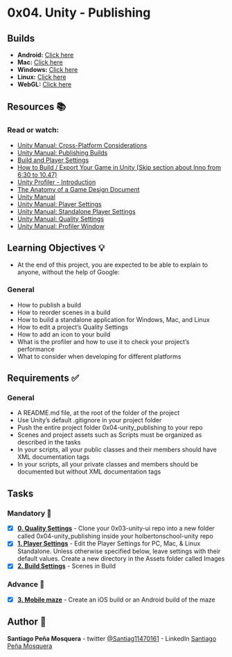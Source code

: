 # 0x04. Unity - Publishing
## Builds
* **Android:** [Click here](https://drive.google.com/file/d/1EBcaqar1nn3DVlxBTrDasO_fw_uFGfpC/view?usp=sharing)
* **Mac:** [Click here](https://drive.google.com/file/d/1lU85Fb2NYCNy8lYBYra1QNBS_L84JLGh/view?usp=sharing)
* **Windows:** [Click here](https://drive.google.com/file/d/10pA5NiEwiKy4dhiMjgEtScrZq5xJaQ0c/view?usp=sharing)
* **Linux:** [Click here](https://drive.google.com/file/d/1-MfWQwG_a2PICF52b9nrI-xQoyV8uBbH/view?usp=sharing)
* **WebGL:** [Click here](https://santiagopemo.github.io/0x03-unity-ui/)
## Resources :books:
### Read or watch:

* [Unity Manual: Cross-Platform Considerations]()
* [Unity Manual: Publishing Builds]()
* [Build and Player Settings]()
* [How to Build / Export Your Game in Unity (Skip section about Inno from 6:30 to 10.47)]()
* [Unity Profiler - Introduction]()
* [The Anatomy of a Game Design Document]()
* [Unity Manual]()
* [Unity Manual: Player Settings]()
* [Unity Manual: Standalone Player Settings]()
* [Unity Manual: Quality Settings]()
* [Unity Manual: Profiler Window]()
## Learning Objectives :bulb:
* At the end of this project, you are expected to be able to explain to anyone, without the help of Google:

### General
* How to publish a build
* How to reorder scenes in a build
* How to build a standalone application for Windows, Mac, and Linux
* How to edit a project’s Quality Settings
* How to add an icon to your build
* What is the profiler and how to use it to check your project’s performance
* What to consider when developing for different platforms
## Requirements :white_check_mark:
### General
* A README.md file, at the root of the folder of the project
* Use Unity’s default .gitignore in your project folder
* Push the entire project folder 0x04-unity_publishing to your repo
* Scenes and project assets such as Scripts must be organized as described in the tasks
* In your scripts, all your public classes and their members should have XML documentation tags
* In your scripts, all your private classes and members should be documented but without XML documentation tags
## Tasks
### Mandatory :page_with_curl:
- [x] **[0. Quality Settings](./Assets/maze.unity)** - Clone your 0x03-unity-ui repo into a new folder called 0x04-unity_publishing inside your holbertonschool-unity repo
- [x] **[1. Player Settings](./Assets/maze.unity)** - Edit the Player Settings for PC, Mac, & Linux Standalone. Unless otherwise specified below, leave settings with their default values. Create a new directory in the Assets folder called Images
- [x] **[2. Build Settings](.//Builds/Linux)** - Scenes in Build
### Advance :muscle:
- [x] **[3. Mobile maze](./Assets/Maze.unity)** - Create an iOS build or an Android build of the maze
## Author :pencil:
**Santiago Peña Mosquera** - twitter [@Santiag11470161](https://twitter.com/Santiag11470161) - LinkedIn [Santiago Peña Mosquera](https://www.linkedin.com/in/santiago-pe%C3%B1a-mosquera-abaa20196/)
